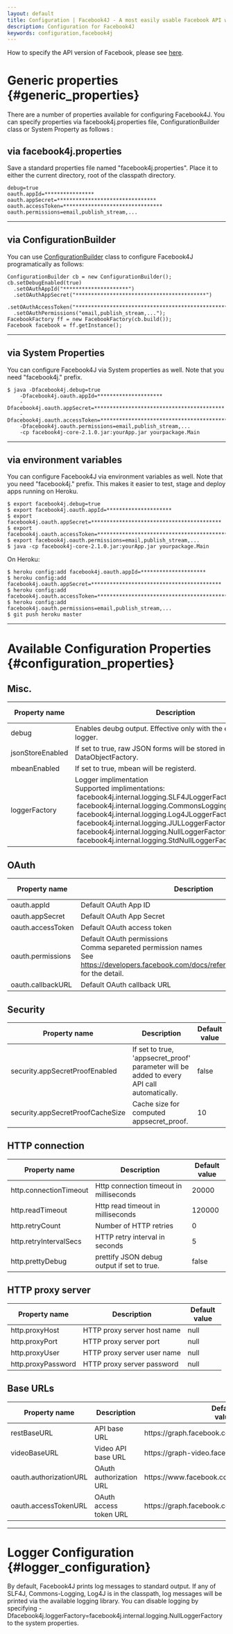 ```yaml
---
layout: default
title: Configuration | Facebook4J - A most easily usable Facebook API wrapper in Java
description: Configuration for Facebook4J
keywords: configuration,facebook4j
---
```

<div class="hero-unit">
  How to specify the API version of Facebook, please see <a href="/en/faq.html#apiversion">here</a>.
</div>

# Generic properties {#generic_properties}
There are a number of properties available for configuring Facebook4J. You can specify properties via facebook4j.properties file, ConfigurationBuilder class or System Property as follows :

## via facebook4j.properties
Save a standard properties file named "facebook4j.properties". Place it to either the current directory, root of the classpath directory.

    debug=true
    oauth.appId=****************
    oauth.appSecret=********************************
    oauth.accessToken=********************************
    oauth.permissions=email,publish_stream,...

- - -

## via ConfigurationBuilder
You can use [ConfigurationBuilder](/javadoc/facebook4j/conf/ConfigurationBuilder.html) class to configure Facebook4J programatically as follows: 

    ConfigurationBuilder cb = new ConfigurationBuilder();
    cb.setDebugEnabled(true)
      .setOAuthAppId("*********************")
      .setOAuthAppSecret("******************************************")
      .setOAuthAccessToken("**************************************************")
      .setOAuthPermissions("email,publish_stream,...");
    FacebookFactory ff = new FacebookFactory(cb.build());
    Facebook facebook = ff.getInstance();

- - -

## via System Properties
You can configure Facebook4J via System properties as well. Note that you need "facebook4j." prefix.

    $ java -Dfacebook4j.debug=true
        -Dfacebook4j.oauth.appId=*********************
        -Dfacebook4j.oauth.appSecret=******************************************
        -Dfacebook4j.oauth.accessToken=**************************************************
        -Dfacebook4j.oauth.permissions=email,publish_stream,...
        -cp facebook4j-core-2.1.0.jar:yourApp.jar yourpackage.Main

- - -

## via environment variables
You can configure Facebook4J via environment variables as well. Note that you need "facebook4j." prefix. This makes it easier to test, stage and deploy apps running on Heroku.

    $ export facebook4j.debug=true
    $ export facebook4j.oauth.appId=*********************
    $ export facebook4j.oauth.appSecret=******************************************
    $ export facebook4j.oauth.accessToken=**************************************************
    $ export facebook4j.oauth.permissions=email,publish_stream,...
    $ java -cp facebook4j-core-2.1.0.jar:yourApp.jar yourpackage.Main

On Heroku:

    $ heroku config:add facebook4j.oauth.appId=*********************
    $ heroku config:add facebook4j.oauth.appSecret=******************************************
    $ heroku config:add facebook4j.oauth.accessToken=**************************************************
    $ heroku config:add facebook4j.oauth.permissions=email,publish_stream,...
    $ git push heroku master

- - -

# Available Configuration Properties {#configuration_properties}

## Misc.
<table class="bordered-table zebra-striped" style="width: auto;">
<thead><tr><th style="width: 150px;">Property name</th><th>Description</th><th style="width: 70px;">Default<br />value</th></tr></thead>
<tbody>
<tr><td>debug</td><td>Enables deubg output. Effective only with the embedded logger.</td><td>false</td></tr>
<tr><td>jsonStoreEnabled</td><td>If set to true, raw JSON forms will be stored in DataObjectFactory.</td><td>false</td></tr>
<tr><td>mbeanEnabled</td><td>If set to true, mbean will be registerd.</td><td>false</td></tr>
<tr><td>loggerFactory</td><td>Logger implimentation<br />
Supported implimentations:<br />
 facebook4j.internal.logging.SLF4JLoggerFactory<br />
 facebook4j.internal.logging.CommonsLoggingLoggerFactory<br />
 facebook4j.internal.logging.Log4JLoggerFactory<br />
 facebook4j.internal.logging.JULLoggerFactory<br />
 facebook4j.internal.logging.NullLoggerFactory<br />
 facebook4j.internal.logging.StdNullLoggerFactory</td><td>null</td></tr>
</tbody>
</table>

## OAuth
<table class="bordered-table zebra-striped" style="width: auto;">
<thead><tr><th style="width: 150px;">Property name</th><th>Description</th><th style="width: 70px;">Default<br />value</th></tr></thead>
<tbody>
<tr><td>oauth.appId</td><td>Default OAuth App ID</td><td>null</td></tr>
<tr><td>oauth.appSecret</td><td>Default OAuth App Secret</td><td>null</td></tr>
<tr><td>oauth.accessToken</td><td>Default OAuth access token</td><td>null</td></tr>
<tr><td>oauth.permissions</td><td>Default OAuth permissions<br />
Comma separeted permission names<br />
See <a href="https://developers.facebook.com/docs/reference/login/#permissions">https://developers.facebook.com/docs/reference/login/#permissions</a>
for the detail.</td><td>null</td></tr>
<tr><td>oauth.callbackURL</td><td>Default OAuth callback URL</td><td>null</td></tr>
</tbody>
</table>

## Security
<table class="bordered-table zebra-striped" style="width: auto;">
<thead><tr><th style="width: 150px;">Property name</th><th>Description</th><th style="width: 70px;">Default<br />value</th></tr></thead>
<tbody>
<tr><td>security.appSecretProofEnabled</td><td>If set to true, 'appsecret_proof' parameter will be added to every API call automatically.</td><td>false</td></tr>
<tr><td>security.appSecretProofCacheSize</td><td>Cache size for computed appsecret_proof.</td><td>10</td></tr>
</tbody>
</table>

## HTTP connection
<table class="bordered-table zebra-striped" style="width: auto;">
<thead><tr><th style="width: 150px;">Property name</th><th>Description</th><th style="width: 70px;">Default<br />value</th></tr></thead>
<tbody>
<tr><td>http.connectionTimeout</td><td>Http connection timeout in milliseconds</td><td>20000</td></tr>
<tr><td>http.readTimeout</td><td>Http read timeout in milliseconds</td><td>120000</td></tr>
<tr><td>http.retryCount</td><td>Number of HTTP retries</td><td>0</td></tr>
<tr><td>http.retryIntervalSecs</td><td>HTTP retry interval in seconds</td><td>5</td></tr>
<tr><td>http.prettyDebug</td><td>prettify JSON debug output if set to true.</td><td>false</td></tr>
</tbody>
</table>

## HTTP proxy server
<table class="bordered-table zebra-striped" style="width: auto;">
<thead><tr><th style="width: 150px;">Property name</th><th>Description</th><th style="width: 70px;">Default<br />value</th></tr></thead>
<tbody>
<tr><td>http.proxyHost</td><td>HTTP proxy server host name</td><td>null</td></tr>
<tr><td>http.proxyPort</td><td>HTTP proxy server port</td><td>null</td></tr>
<tr><td>http.proxyUser</td><td>HTTP proxy server user name</td><td>null</td></tr>
<tr><td>http.proxyPassword</td><td>HTTP proxy server password</td><td>null</td></tr>
</tbody>
</table>

## Base URLs
<table class="bordered-table zebra-striped" style="width: auto;">
<thead><tr><th style="width: 150px;">Property name</th><th>Description</th><th style="width: 70px;">Default<br />value</th></tr></thead>
<tbody>
<tr><td>restBaseURL</td><td>API base URL</td><td>https://graph.facebook.com/</td></tr>
<tr><td>videoBaseURL</td><td>Video API base URL</td><td>https://graph-video.facebook.com/</td></tr>
<tr><td>oauth.authorizationURL</td><td>OAuth authorization URL</td><td>https://www.facebook.com/dialog/oauth</td></tr>
<tr><td>oauth.accessTokenURL</td><td>OAuth access token URL</td><td>https://graph.facebook.com/oauth/access_token</td></tr>
</tbody>
</table>

- - -

# Logger Configuration {#logger_configuration}
By default, Facebook4J prints log messages to standard output. If any of SLF4J, Commons-Logging, Log4J is in the classpath, log messages will be printed via the available logging library. You can disable logging by specifying -Dfacebook4j.loggerFactory=facebook4j.internal.logging.NullLoggerFactory to the system properties.
